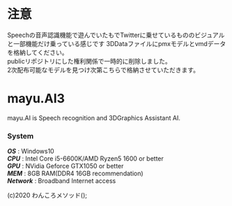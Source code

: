 # 注意
Speechの音声認識機能で遊んでいたもでTwitterに乗せているもののビジュアルと一部機能だけ乗っている感じです
3DDataファイルにpmxモデルとvmdデータを格納してください。  
publicリポジトリにした権利関係で一時的に削除しました。  
2次配布可能なモデルを見つけ次第こちらで格納させていただきます。

# mayu.AI3
mayu.AI is Speech recognition and 3DGraphics Assistant AI.
### System  
***OS***  : Windows10  
***CPU*** : Intel Core i5-6600K/AMD Ryzen5 1600 or better  
***GPU*** : NVidia Geforce GTX1050 or better  
***MEM*** : 8GB RAM(DDR4 16GB recommendation)  
***Network*** : Broadband Internet access
  
(c)2020 わんころメソッド();
